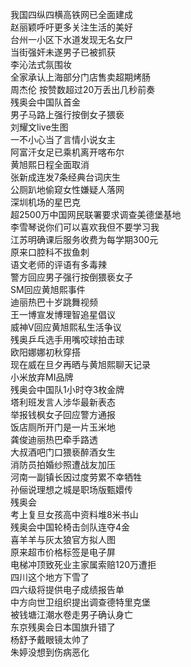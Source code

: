 我国四纵四横高铁网已全面建成  
赵丽颖呼吁更多关注生活的美好  
台州一小区下水道发现无名女尸  
当街强奸未遂男子已被抓获  
李沁法式氛围妆  
全家承认上海部分门店售卖超期烤肠  
周杰伦 按赞数超过20万丢出几秒前奏  
残奥会中国队首金  
男子马路上强行按倒女子猥亵  
刘耀文live生图  
一不小心当了言情小说女主  
阿富汗女足已乘机离开喀布尔  
黄旭熙日程全面取消  
张新成连发7条经典台词庆生  
公厕趴地偷窥女性嫌疑人落网  
深圳机场的星巴克  
超2500万中国网民联署要求调查美德堡基地  
李雪琴说你们可以喜欢我但不要学习我  
江苏明确课后服务收费为每学期300元  
原来口腔科不拔鱼刺  
语文老师的评语有多毒辣  
警方回应男子强行按倒猥亵女子  
SM回应黄旭熙事件  
迪丽热巴十岁跳舞视频  
王一博宣发博理智追星倡议  
威神V回应黄旭熙私生活争议  
残奥乒乓选手用嘴咬球拍击球  
欧阳娜娜初秋穿搭  
现在威在旦夕再晒与黄旭熙聊天记录  
小米放弃MI品牌  
残奥会中国队1小时夺3枚金牌  
塔利班发言人涉华最新表态  
举报钱枫女子回应警方通报  
饭店厕所开门是一片玉米地  
龚俊迪丽热巴牵手路透  
大叔酒吧门口猥亵醉酒女生  
消防员拍婚纱照遭战友加压  
河南一副镇长因过度劳累不幸牺牲  
孙俪说理想之城是职场版甄嬛传  
残奥会  
考上复旦女孩高中资料堆8米书山  
残奥会中国轮椅击剑队连夺4金  
喜羊羊与灰太狼官方拟人图  
原来超市价格标签是电子屏  
电梯冲顶致死业主家属索赔120万遭拒  
四川这个地方下雪了  
四六级将提供电子成绩报告单  
中方向世卫组织提出调查德特里克堡  
被钱塘江潮水卷走男子确认身亡  
东京残奥会日本国旗升错了  
杨舒予戴眼镜太帅了  
朱婷没想到伤病恶化  

